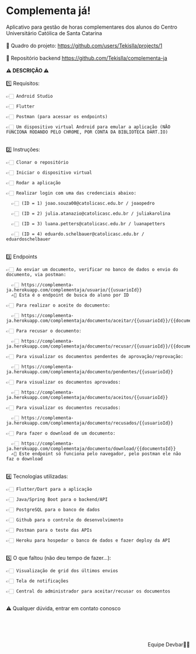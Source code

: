 # Complementa já!
Aplicativo para gestão de horas complementares dos alunos do Centro Universitário Católica de Santa Catarina
<br>
<br>
📄 Quadro do projeto: https://github.com/users/Tekislla/projects/1
<br>
<br>
🧠 Repositório backend https://github.com/Tekislla/complementa-ja
<br>
<br>
**⚠ DESCRIÇÃO ⚠**
<br>
<br>
1️⃣ Requisitos:

    👉🏻 Android Studio
  
    👉🏻 Flutter
  
    👉🏻 Postman (para acessar os endpoints)
    
    👉🏻 Um dispositivo virtual Android para emular a aplicação (NÃO FUNCIONA RODANDO PELO CHROME, POR CONTA DA BIBLIOTECA DART.IO)
<br>
2️⃣ Instruções:

    👉🏻 Clonar o repositório
    
    👉🏻 Iniciar o dispositivo virtual
    
    👉🏻 Rodar a aplicação
    
    👉🏻 Realizar login com uma das credenciais abaixo:
    
      👉🏻 (ID = 1) joao.souza00@catolicasc.edu.br / joaopedro 
      
      👉🏻 (ID = 2) julia.atanazio@catolicasc.edu.br / juliakarolina 
      
      👉🏻 (ID = 3) luana.petters@catolicasc.edu.br / luanapetters
      
      👉🏻 (ID = 4) eduardo.schelbauer@catolicasc.edu.br / eduardoschelbauer 
<br>
3️⃣ Endpoints

    👉🏻 Ao enviar um documento, verificar no banco de dados o envio do documento, via postman:
    
      👉🏻 https://complementa-ja.herokuapp.com/complementaja/usuario/{{usuarioId}}
      ✍🏻 Esta é o endpoint de busca do aluno por ID
      
    👉🏻 Para realizar o aceite do documento:
    
      👉🏻 https://complementa-ja.herokuapp.com/complementaja/documento/aceitar/{{usuarioId}}/{{documentoId}}
      
    👉🏻 Para recusar o documento:
    
      👉🏻 https://complementa-ja.herokuapp.com/complementaja/documento/recusar/{{usuarioId}}/{{documentoId}}
    
    👉🏻 Para visualizar os documentos pendentes de aprovação/reprovação:
    
      👉🏻 https://complementa-ja.herokuapp.com/complementaja/documento/pendentes/{{usuarioId}}
    
    👉🏻 Para visualizar os documentos aprovados:
    
      👉🏻 https://complementa-ja.herokuapp.com/complementaja/documento/aceitos/{{usuarioId}}
    
    👉🏻 Para visualizar os documentos recusados:
    
      👉🏻 https://complementa-ja.herokuapp.com/complementaja/documento/recusados/{{usuarioId}}
      
    👉🏻 Para fazer o download de um documento:
    
      👉🏻 https://complementa-ja.herokuapp.com/complementaja/documento/download/{{documentoId}}
      ✍🏻 Este endpoint só funciona pelo navegador, pelo postman ele não faz o download
<br>
4️⃣ Tecnologias utilizadas:

    👉🏻 Flutter/Dart para a aplicação
    
    👉🏻 Java/Spring Boot para o backend/API
    
    👉🏻 PostgreSQL para o banco de dados
    
    👉🏻 Github para o controle do desenvolvimento
    
    👉🏻 Postman para o teste das APIs
    
    👉🏻 Heroku para hospedar o banco de dados e fazer deploy da API
<br>
5️⃣ O que faltou (não deu tempo de fazer...):

    👉🏻 Visualização de grid dos últimos envios
    
    👉🏻 Tela de notificações
    
    👉🏻 Central do administrador para aceitar/recusar os documentos
<br>
⚠ Qualquer dúvida, entrar em contato conosco
<br>
<br>
<br>
<br>
<br>
<p align="right">Equipe Devbar✍🏻</p>
